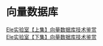 # 向量数据库
[Ele实验室【上集】向量数据库技术鉴赏](https://b23.tv/0X6HV3J)   
[Ele实验室【下集】向量数据库技术鉴赏](https://b23.tv/6aCPSKI)